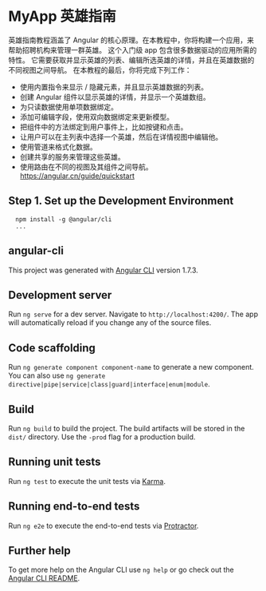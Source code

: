 # MyApp 英雄指南

英雄指南教程涵盖了 Angular 的核心原理。在本教程中，你将构建一个应用，来帮助招聘机构来管理一群英雄。
这个入门级 app 包含很多数据驱动的应用所需的特性。 它需要获取并显示英雄的列表、编辑所选英雄的详情，并且在英雄数据的不同视图之间导航。
在本教程的最后，你将完成下列工作：
  - 使用内置指令来显示 / 隐藏元素，并且显示英雄数据的列表。
  - 创建 Angular 组件以显示英雄的详情，并显示一个英雄数组。
  - 为只读数据使用单项数据绑定。
  - 添加可编辑字段，使用双向数据绑定来更新模型。
  - 把组件中的方法绑定到用户事件上，比如按键和点击。
  - 让用户可以在主列表中选择一个英雄，然后在详情视图中编辑他。
  - 使用管道来格式化数据。
  - 创建共享的服务来管理这些英雄。
  - 使用路由在不同的视图及其组件之间导航。
  https://angular.cn/guide/quickstart

## Step 1. Set up the Development Environment
```
  npm install -g @angular/cli
  ...
```

## angular-cli
This project was generated with [Angular CLI](https://github.com/angular/angular-cli) version 1.7.3.

## Development server

Run `ng serve` for a dev server. Navigate to `http://localhost:4200/`. The app will automatically reload if you change any of the source files.

## Code scaffolding

Run `ng generate component component-name` to generate a new component. You can also use `ng generate directive|pipe|service|class|guard|interface|enum|module`.

## Build

Run `ng build` to build the project. The build artifacts will be stored in the `dist/` directory. Use the `-prod` flag for a production build.

## Running unit tests

Run `ng test` to execute the unit tests via [Karma](https://karma-runner.github.io).

## Running end-to-end tests

Run `ng e2e` to execute the end-to-end tests via [Protractor](http://www.protractortest.org/).

## Further help

To get more help on the Angular CLI use `ng help` or go check out the [Angular CLI README](https://github.com/angular/angular-cli/blob/master/README.md).


